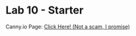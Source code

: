 # Lab 10 - Starter

Canny.io Page: [Click Here! (Not a scam, I promise)](https://cse110-lab10-pprabu-ucsd.canny.io/)